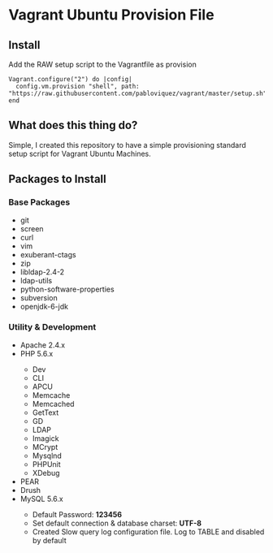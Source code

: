 <h1>Vagrant Ubuntu Provision File</h1>

<h2>Install</h2>

Add the RAW setup script to the Vagrantfile as provision

```
Vagrant.configure("2") do |config|
  config.vm.provision "shell", path: "https://raw.githubusercontent.com/pabloviquez/vagrant/master/setup.sh"
end
```

<h2>What does this thing do?</h2>

Simple, I created this repository to have a simple provisioning standard setup script for Vagrant Ubuntu Machines.

<h2>Packages to Install</h2>

<h3>Base Packages</h3>
<ul>
	<li>git</li>
	<li>screen</li>
	<li>curl</li>
	<li>vim</li>
	<li>exuberant-ctags</li>
	<li>zip</li>
	<li>libldap-2.4-2</li>
	<li>ldap-utils</li>
	<li>python-software-properties</li>
	<li>subversion</li>
	<li>openjdk-6-jdk</li>
</ul>

<h3>Utility &amp; Development</h3>
<ul>
	<li>Apache 2.4.x</li>
	<li>PHP 5.6.x</li>
	<ul>
		<li>Dev</li>
		<li>CLI</li>
		<li>APCU</li>
		<li>Memcache</li>
		<li>Memcached</li>
		<li>GetText</li>
		<li>GD</li>
		<li>LDAP</li>
		<li>Imagick</li>
		<li>MCrypt</li>
		<li>Mysqlnd</li>
		<li>PHPUnit</li>
		<li>XDebug</li>
	</ul>
	<li>PEAR</li>
	<li>Drush</li>
	<li>MySQL 5.6.x</li>
	<ul>
		<li>Default Password: <strong>123456</strong></li>
		<li>Set default connection &amp; database charset: <strong>UTF-8</strong></li>
		<li>Created Slow query log configuration file. Log to TABLE and disabled by default</li>
	</ul>

</ul>



